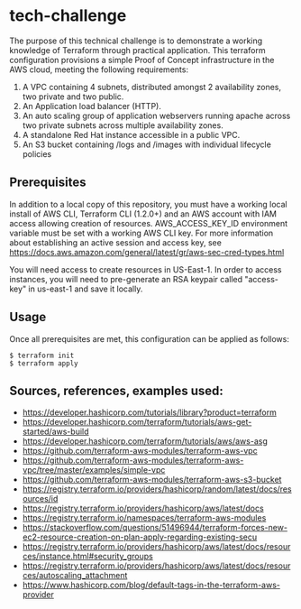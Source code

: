 # tech-challenge #

The purpose of this technical challenge is to demonstrate a working knowledge of Terraform through practical application.  This terraform configuration provisions a simple Proof of Concept infrastructure in the AWS cloud, meeting the following requirements:

1. A VPC containing 4 subnets, distributed amongst 2 availability zones, two private and two public.
2. An Application load balancer (HTTP).
3. An auto scaling group of application webservers running apache across two private subnets across multiple availability zones.
4. A standalone Red Hat instance accessible in a public VPC.
5. An S3 bucket containing /logs and /images with individual lifecycle policies

## Prerequisites ##

In addition to a local copy of this repository, you must have a working local install of AWS CLI, Terraform CLI (1.2.0+) and an AWS account with IAM access allowing creation of resources.  AWS_ACCESS_KEY_ID environment variable must be set with a working AWS CLI key.  For more information about establishing an active session and access key, see https://docs.aws.amazon.com/general/latest/gr/aws-sec-cred-types.html

You will need access to create resources in US-East-1.
In order to access instances, you will need to pre-generate an RSA keypair called "access-key" in us-east-1 and save it locally.

## Usage ##

Once all prerequisites are met, this configuration can be applied as follows:

```
$ terraform init
$ terraform apply
```

## Sources, references, examples used:
* https://developer.hashicorp.com/tutorials/library?product=terraform
* https://developer.hashicorp.com/terraform/tutorials/aws-get-started/aws-build
* https://developer.hashicorp.com/terraform/tutorials/aws/aws-asg
* https://github.com/terraform-aws-modules/terraform-aws-vpc
* https://github.com/terraform-aws-modules/terraform-aws-vpc/tree/master/examples/simple-vpc
* https://github.com/terraform-aws-modules/terraform-aws-s3-bucket
* https://registry.terraform.io/providers/hashicorp/random/latest/docs/resources/id
* https://registry.terraform.io/providers/hashicorp/aws/latest/docs
* https://registry.terraform.io/namespaces/terraform-aws-modules
* https://stackoverflow.com/questions/51496944/terraform-forces-new-ec2-resource-creation-on-plan-apply-regarding-existing-secu
* https://registry.terraform.io/providers/hashicorp/aws/latest/docs/resources/instance.html#security_groups
* https://registry.terraform.io/providers/hashicorp/aws/latest/docs/resources/autoscaling_attachment
* https://www.hashicorp.com/blog/default-tags-in-the-terraform-aws-provider
